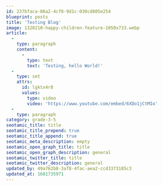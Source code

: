 ```yaml
---
id: 237bfaca-86a2-4cf8-9d1c-030cd805e254
blueprint: posts
title: 'Testing Blog'
image: 1320210-happy-children-feature-1050x733.webp
article:
  -
    type: paragraph
    content:
      -
        type: text
        text: 'Testing, hello World!'
  -
    type: set
    attrs:
      id: lgktx4r8
      values:
        type: video
        video: 'https://www.youtube.com/embed/6XDo1jCtMIo'
  -
    type: paragraph
category: grade-3-5
seotamic_title: title
seotamic_title_prepend: true
seotamic_title_append: true
seotamic_meta_description: empty
seotamic_open_graph_title: title
seotamic_open_graph_description: general
seotamic_twitter_title: title
seotamic_twitter_description: general
updated_by: 49a762b8-3af8-4fac-aea2-ccd3373185c3
updated_at: 1681735971
---
```

